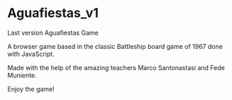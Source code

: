 # Aguafiestas_v1
Last version Aguafiestas Game

A browser game based in the classic Battleship board game of 1967 done with JavaScript.

Made with the help of the amazing teachers Marco Santonastasi and Fede Muniente.

Enjoy the game!
